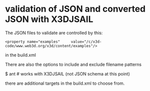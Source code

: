 # validation of JSON and converted JSON with X3DJSAIL
The JSON files to validate are controlled by this:

	<property name="examples"     value="/c/x3d-code/www.web3d.org/x3d/content/examples"/>

in the build.xml

There are also the options to include and exclude filename patterns

$ ant  				# works with X3DJSAIL (not JSON schema at this point)

there are additional targets in the build.xml to choose from.